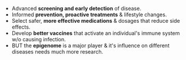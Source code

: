 - Advanced **screening and early detection** of disease.
- Informed **prevention, proactive treatments** & lifestyle changes.
- Select safer, **more effective medications** & dosages that reduce side effects.
- Develop **better vaccines** that activate an individual's immune system w/o causing infection.
- BUT the **epigenome** is a major player & it's influence on different diseases needs much more research.